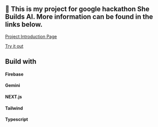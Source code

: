 ## 👋 This is my project for google hackathon She Builds AI. More information can be found in the links below.

[Project Introduction Page](https://devpost.com/software/women-in-fields?ref_content=my-projects-tab&ref_feature=my_projects)

[Try it out](https://fieldsof-her.vercel.app/)

## Build with
#### Firebase 
#### Gemini
#### NEXT.js 
#### Tailwind 
#### Typescript

